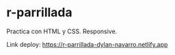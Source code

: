 # r-parrillada
Practica con HTML y CSS. Responsive.

Link deploy: https://r-parrillada-dylan-navarro.netlify.app
